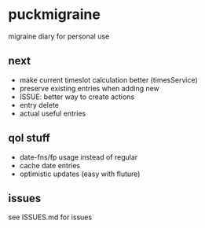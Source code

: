 # puckmigraine

migraine diary for personal use

## next

- make current timeslot calculation better (timesService)
- preserve existing entries when adding new
- ISSUE: better way to create actions
- entry delete
- actual useful entries

## qol stuff

- date-fns/fp usage instead of regular
- cache date entries
- optimistic updates (easy with fluture)

## issues

see ISSUES.md for issues
